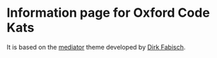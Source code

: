 Information page for Oxford Code Kats
========

It is based on the [mediator](https://github.com/dirkfabisch/mediator) theme developed by [Dirk Fabisch](https://twitter.com/dirkfabisch).
